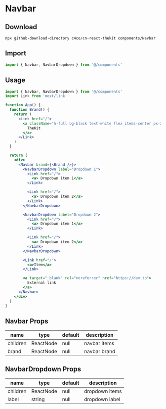 # Navbar

## Download

```
npx github-download-directory c4co/cn-react-thekit components/Navbar
```

## Import

```jsx
import { Navbar, NavbarDropdown } from '@/components'
```

## Usage

```jsx
import { Navbar, NavbarDropdown } from '@/components'
import Link from 'next/link'

function App() {
  function Brand() {
    return (
      <Link href="/">
        <a className="h-full bg-black text-white flex items-center px-3 rounded">
          TheKit
        </a>
      </Link>
    )
  }

  return (
    <div>
      <Navbar brand={<Brand />}>
        <NavbarDropdown label="Dropdown 1">
          <Link href="/">
            <a> Dropdown item 1</a>
          </Link>

          <Link href="/">
            <a> Dropdown item 2</a>
          </Link>
        </NavbarDropdown>

        <NavbarDropdown label="Dropdown 2">
          <Link href="/">
            <a> Dropdown item 1</a>
          </Link>

          <Link href="/">
            <a> Dropdown item 2</a>
          </Link>
        </NavbarDropdown>

        <Link href="/">
          <a>Item</a>
        </Link>

        <a target="_blank" rel="noreferrer" href="https://dev.to">
          External link
        </a>
      </Navbar>
    </div>
  )
}
```

## Navbar Props

| name     | type      | default | description  |
| -------- | --------- | ------- | ------------ |
| children | ReactNode | null    | navbar items |
| brand    | ReactNode | null    | navbar brand |

## NavbarDropdown Props

| name     | type      | default | description    |
| -------- | --------- | ------- | -------------- |
| children | ReactNode | null    | dropdown items |
| label    | string    | null    | dropdown label |
